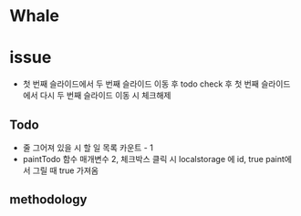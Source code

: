 # Whale


# issue
- 첫 번째 슬라이드에서 두 번째 슬라이드 이동 후 todo check 후 첫 번째 슬라이드에서 다시 두 번째 슬라이드 이동 시 체크해제

## Todo
- 줄 그어져 있을 시 할 일 목록 카운트 - 1
- paintTodo 함수 매개변수 2, 체크박스 클릭 시 localstorage 에 id, true paint에서 그릴 때 true 가져옴

## methodology

